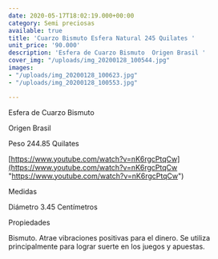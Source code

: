 ```yaml
---
date: 2020-05-17T18:02:19.000+00:00
category: Semi preciosas
available: true
title: 'Cuarzo Bismuto Esfera Natural 245 Quilates '
unit_price: '90.000'
description: 'Esfera de Cuarzo Bismuto  Origen Brasil '
cover_img: "/uploads/img_20200128_100544.jpg"
images:
- "/uploads/img_20200128_100623.jpg"
- "/uploads/img_20200128_100553.jpg"

---
```

Esfera de Cuarzo Bismuto 

Origen Brasil 

Peso 244.85 Quilates 

[https://www.youtube.com/watch?v=nK6rgcPtqCw](https://www.youtube.com/watch?v=nK6rgcPtqCw "https://www.youtube.com/watch?v=nK6rgcPtqCw")

Medidas 

Diámetro 3.45 Centímetros 

Propiedades 

Bismuto. Atrae vibraciones positivas para el dinero. Se utiliza principalmente para lograr suerte en los juegos y apuestas.